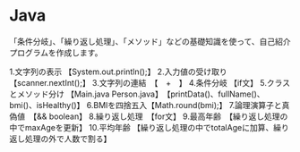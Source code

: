 # Java

「条件分岐」、「繰り返し処理」、「メソッド」などの基礎知識を使って、自己紹介プログラムを作成します。

1.文字列の表示 【System.out.println();】
2.入力値の受け取り　【scanner.nextInt();】
3.文字列の連結　【　+　】
4.条件分岐 【if文】
5.クラスとメソッド分け 【Main.java Person.java】　【printData()、fullName()、bmi()、isHealthy()】
6.BMIを四捨五入【Math.round(bmi);】
7.論理演算子と真偽値　【&& boolean】
8.繰り返し処理　【for文】
9.最高年齢　【繰り返し処理の中でmaxAgeを更新】
10.平均年齢 【繰り返し処理の中でtotalAgeに加算、繰り返し処理の外で人数で割る】
